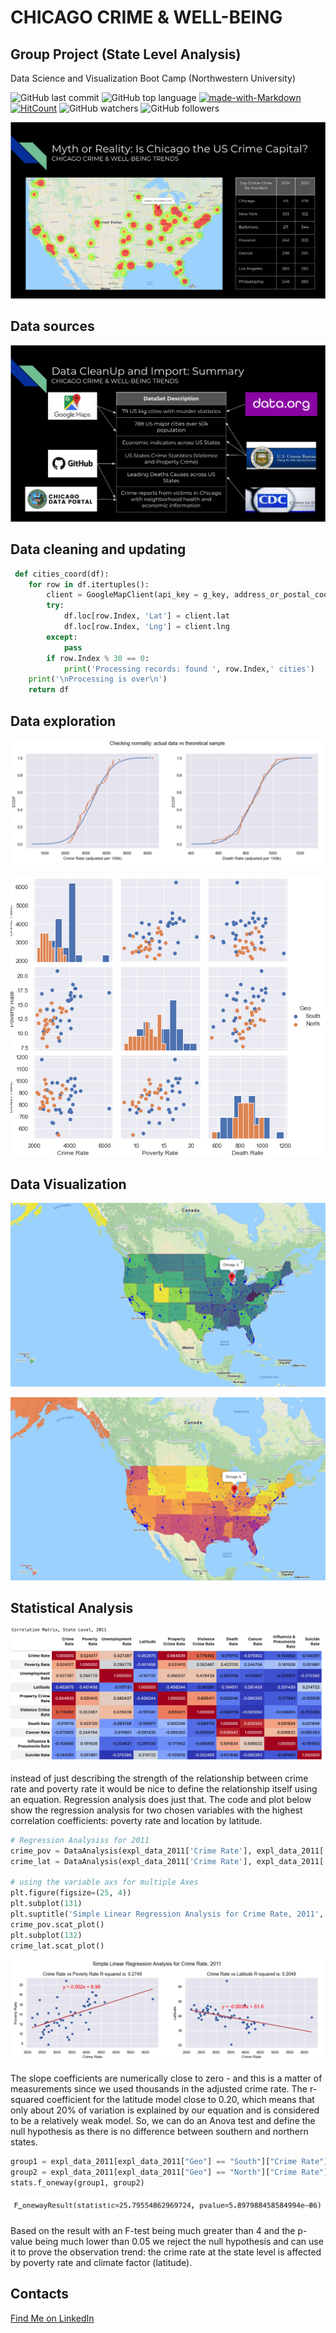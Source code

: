 # CHICAGO CRIME & WELL-BEING  
## Group Project (State Level Analysis)

Data Science and Visualization Boot Camp (Northwestern University)

![GitHub last commit](https://img.shields.io/github/last-commit/OlegRyzhkov2020/api-challenge)
![GitHub top language](https://img.shields.io/github/languages/top/OlegRyzhkov2020/api-challenge)
[![made-with-Markdown](https://img.shields.io/badge/Made%20with-Markdown-1f425f.svg)](http://commonmark.org)
[![HitCount](http://hits.dwyl.com/OlegRyzhkov2020/api-challenge.svg)](http://hits.dwyl.com/OlegRyzhkov2020/api-challenge)
![GitHub watchers](https://img.shields.io/github/watchers/OlegRyzhkov2020/api-challenge?label=Watch&style=social)
![GitHub followers](https://img.shields.io/github/followers/OlegRyzhkov2020?label=Follow&style=social)

![presentation_slide](images/slide_question.png)

## Data sources

![presentation_slide](images/slide_data.png)

## Data cleaning and updating

```python
 def cities_coord(df):
    for row in df.itertuples():
        client = GoogleMapClient(api_key = g_key, address_or_postal_code = f'{row.City}')
        try:
            df.loc[row.Index, 'Lat'] = client.lat
            df.loc[row.Index, 'Lng'] = client.lng
        except:
            pass
        if row.Index % 30 == 0:
            print('Processing records: found ', row.Index,' cities')
    print('\nProcessing is over\n')
    return df
```

## Data exploration

![exploration](images/normality.png)

![exploration](images/exploration_2011.png)

## Data Visualization

![final_map](images/death_rate_2011.png)

![final_map](images/crime_rate_2011.png)

## Statistical Analysis

![corr matrix](images/corr_matrix_2011.png)

instead of just describing the strength of the relationship between crime rate and poverty rate it would be nice to define the relationship itself using an equation. Regression analysis does just that. The code and plot below show the regression analysis for two chosen variables with the highest correlation coefficients: poverty rate and location by latitude.


```python
# Regression Analysiss for 2011
crime_pov = DataAnalysis(expl_data_2011['Crime Rate'], expl_data_2011['Poverty Rate'])
crime_lat = DataAnalysis(expl_data_2011['Crime Rate'], expl_data_2011['Latitude'])

# using the variable axs for multiple Axes
plt.figure(figsize=(25, 4))
plt.subplot(131)
plt.suptitle('Simple Linear Regression Analysis for Crime Rate, 2011', x= 0.35, y=1.05, size=16)
crime_pov.scat_plot()
plt.subplot(132)
crime_lat.scat_plot()
```

![analysis](images/simple_regression.png)

The slope coefficients are numerically close to zero - and this is a matter of measurements since we used thousands in the adjusted crime rate. The r-squared coefficient for the latitude model close to 0.20, which means that only about 20% of variation is explained by our equation and is considered to be a relatively weak model. So, we can do an Anova test and define the null hypothesis as there is no difference between southern and northern states.

```python
group1 = expl_data_2011[expl_data_2011["Geo"] == "South"]["Crime Rate"]
group2 = expl_data_2011[expl_data_2011["Geo"] == "North"]["Crime Rate"]
stats.f_oneway(group1, group2)
```
![anova_test](images/anova_test_result.png)

Based on the result with an F-test being much greater than 4 and the p-value being much lower than 0.05 we reject the null hypothesis and can use it to prove the observation trend: the crime rate at the state level is affected by poverty rate and climate factor (latitude).

## Contacts
[Find Me on
LinkedIn](https://www.linkedin.com/in/oleg-n-ryzhkov/)
